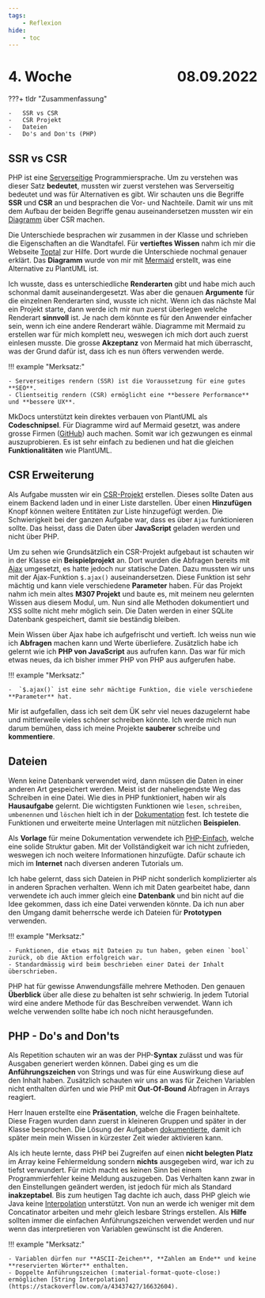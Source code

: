 ```yaml
---
tags:
    - Reflexion
hide:
    - toc
---
```


# 4. Woche <span style="float:right">08.09.2022</span>

???+ tldr "Zusammenfassung"

    -   SSR vs CSR
    -   CSR Projekt
    -   Dateien
    -   Do's and Don'ts (PHP)

## SSR vs CSR

PHP ist eine [Serverseitige](../Appendix/Rendering/Rendering.md) Programmiersprache. Um zu verstehen was dieser Satz **bedeutet**, mussten wir zuerst verstehen was Serverseitig bedeutet und was für Alternativen es gibt. Wir schauten uns die Begriffe **SSR** und **CSR** an und besprachen die Vor- und Nachteile. Damit wir uns mit dem Aufbau der beiden Begriffe genau auseinandersetzen mussten wir ein [Diagramm](../Appendix/Rendering/Rendering.md#diagramm) über CSR machen.

Die Unterschiede besprachen wir zusammen in der Klasse und schrieben die Eigenschaften an die Wandtafel. Für **vertieftes Wissen** nahm ich mir die Webseite [Toptal](https://www.toptal.com/front-end/client-side-vs-server-side-pre-rendering) zur Hilfe. Dort wurde die Unterschiede nochmal genauer erklärt. Das **Diagramm** wurde von mir mit [Mermaid](https://jojozhuang.github.io/tutorial/mermaid-cheat-sheet/) erstellt, was eine Alternative zu PlantUML ist.

Ich wusste, dass es unterschiedliche **Renderarten** gibt und habe mich auch schonmal damit auseinandergesetzt. Was aber die genauen **Argumente** für die einzelnen Renderarten sind, wusste ich nicht. Wenn ich das nächste Mal ein Projekt starte, dann werde ich mir nun zuerst überlegen welche Renderart **sinnvoll** ist. Je nach dem könnte es für den Anwender einfacher sein, wenn ich eine andere Renderart wähle. Diagramme mit Mermaid zu erstellen war für mich komplett neu, weswegen ich mich dort auch zuerst einlesen musste. Die grosse **Akzeptanz** von Mermaid hat mich überrascht, was der Grund dafür ist, dass ich es nun öfters verwenden werde.

!!! example "Merksatz:"

    - Serverseitiges rendern (SSR) ist die Voraussetzung für eine gutes **SEO**.
    - Clientseitig rendern (CSR) ermöglicht eine **bessere Performance** und **bessere UX**.

MkDocs unterstützt kein direktes verbauen von PlantUML als **Codeschnipsel**. Für Diagramme wird auf Mermaid gesetzt, was andere grosse Firmen ([GitHub](https://github.blog/2022-02-14-include-diagrams-markdown-files-mermaid/)) auch machen. Somit war ich gezwungen es einmal auszuprobieren. Es ist sehr einfach zu bedienen und hat die gleichen **Funktionalitäten** wie PlantUML.

## CSR Erweiterung

Als Aufgabe mussten wir ein [CSR-Projekt](../Appendix/Rendering/Rendering.md#beispielprojekt) erstellen. Dieses sollte Daten aus einem Backend laden und in einer Liste darstellen. Über einen **Hinzufügen** Knopf können weitere Entitäten zur Liste hinzugefügt werden. Die Schwierigkeit bei der ganzen Aufgabe war, dass es über `Ajax` funktionieren sollte. Das heisst, dass die Daten über **JavaScript** geladen werden und nicht über PHP.

Um zu sehen wie Grundsätzlich ein CSR-Projekt aufgebaut ist schauten wir in der Klasse ein **Beispielprojekt** an. Dort wurden die Abfragen bereits mit [Ajax](https://developer.mozilla.org/en-US/docs/Web/Guide/AJAX) umgesetzt, es hatte jedoch nur statische Daten. Dazu mussten wir uns mit der Ajax-Funktion `$.ajax()` auseinandersetzen. Diese Funktion ist sehr mächtig und kann viele verschiedene **Parameter** haben. Für das Projekt nahm ich mein altes **M307 Projekt** und baute es, mit meinem neu gelernten Wissen aus diesem Modul, um. Nun sind alle Methoden dokumentiert und XSS sollte nicht mehr möglich sein. Die Daten werden in einer SQLite Datenbank gespeichert, damit sie beständig bleiben.

Mein Wissen über Ajax habe ich aufgefrischt und vertieft. Ich weiss nun wie ich **Abfragen** machen kann und Werte überliefere. Zusätzlich habe ich gelernt wie ich **PHP von JavaScript** aus aufrufen kann. Das war für mich etwas neues, da ich bisher immer PHP von PHP aus aufgerufen habe.

!!! example "Merksatz:"

    -  `$.ajax()` ist eine sehr mächtige Funktion, die viele verschiedene **Parameter** hat.

Mir ist aufgefallen, dass ich seit dem ÜK sehr viel neues dazugelernt habe und mittlerweile vieles schöner schreiben könnte. Ich werde mich nun darum bemühen, dass ich meine Projekte **sauberer** schreibe und **kommentiere**.

## Dateien

Wenn keine Datenbank verwendet wird, dann müssen die Daten in einer anderen Art gespeichert werden. Meist ist der naheliegendste Weg das Schreiben in eine Datei. Wie dies in PHP funktioniert, haben wir als **Hausaufgabe** gelernt. Die wichtigsten Funktionen wie `lesen`, `schreiben`, `umbenennen` und `löschen` hielt ich in der [Dokumentation](../PHP/Aufgaben/Dateien.md) fest. Ich testete die Funktionen und erweiterte meine Unterlagen mit nützlichen **Beispielen**.

Als **Vorlage** für meine Dokumentation verwendete ich [PHP-Einfach](https://www.php-einfach.de/php-tutorial/php-datei/), welche eine solide Struktur gaben. Mit der Vollständigkeit war ich nicht zufrieden, weswegen ich noch weitere Informationen hinzufügte. Dafür schaute ich mich im **Internet** nach diversen anderen Tutorials um.

Ich habe gelernt, dass sich Dateien in PHP nicht sonderlich komplizierter als in anderen Sprachen verhalten. Wenn ich mit Daten gearbeitet habe, dann verwendete ich auch immer gleich eine **Datenbank** und bin nicht auf die Idee gekommen, dass ich eine Datei verwenden könnte. Da ich nun aber den Umgang damit beherrsche werde ich Dateien für **Prototypen** verwenden.

!!! example "Merksatz:"

    - Funktionen, die etwas mit Dateien zu tun haben, geben einen `bool` zurück, ob die Aktion erfolgreich war.
    - Standardmässig wird beim beschrieben einer Datei der Inhalt überschrieben.

PHP hat für gewisse Anwendungsfälle mehrere Methoden. Den genauen **Überblick** über alle diese zu behalten ist sehr schwierig. In jedem Tutorial wird eine andere Methode für das Beschreiben verwendet. Wann ich welche verwenden sollte habe ich noch nicht herausgefunden.

## PHP - Do's and Don'ts

Als Repetition schauten wir an was der PHP-**Syntax** zulässt und was für Ausgaben generiert werden können. Dabei ging es um die **Anführungszeichen** von Strings und was für eine Auswirkung diese auf den Inhalt haben. Zusätzlich schauten wir uns an was für Zeichen Variablen nicht enthalten dürfen und wie PHP mit **Out-Of-Bound** Abfragen in Arrays reagiert.

Herr Inauen erstellte eine **Präsentation**, welche die Fragen beinhaltete. Diese Fragen wurden dann zuerst in kleineren Gruppen und später in der Klasse besprochen. Die Lösung der Aufgaben [dokumentierte](../PHP/Appendix/DosAndDonts.md), damit ich später mein mein Wissen in kürzester Zeit wieder aktivieren kann.

Als ich heute lernte, dass PHP bei Zugreifen auf einen **nicht belegten Platz** im Array keine Fehlermeldung sondern **nichts** ausgegeben wird, war ich zu tiefst verwundert. Für mich macht es keinen Sinn bei einem Programmierfehler keine Meldung auszugeben. Das Verhalten kann zwar in den Einstellungen geändert werden, ist jedoch für mich als Standard **inakzeptabel**. Bis zum heutigen Tag dachte ich auch, dass PHP gleich wie Java keine [Interpolation](https://www.php.net/manual/en/language.types.string.php#language.types.string.parsing) unterstützt. Von nun an werde ich weniger mit dem Concatinator arbeiten und mehr gleich lesbare Strings erstellen. Als **Hilfe** sollten immer die einfachen Anführungszeichen verwendet werden und nur wenn das interpretieren von Variablen gewünscht ist die Anderen.

!!! example "Merksatz:"

    - Variablen dürfen nur **ASCII-Zeichen**, **Zahlen am Ende** und keine **reservierten Wörter** enthalten.
    - Doppelte Anführungszeichen (:material-format-quote-close:) ermöglichen [String Interpolation](https://stackoverflow.com/a/43437427/16632604).
